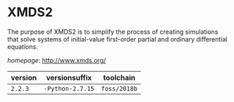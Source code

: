 # XMDS2

The purpose of XMDS2 is to simplify the process of creating simulations that  solve systems of initial-value first-order partial and ordinary differential equations.

*homepage*: <http://www.xmds.org/>

version | versionsuffix | toolchain
--------|---------------|----------
``2.2.3`` | ``-Python-2.7.15`` | ``foss/2018b``
